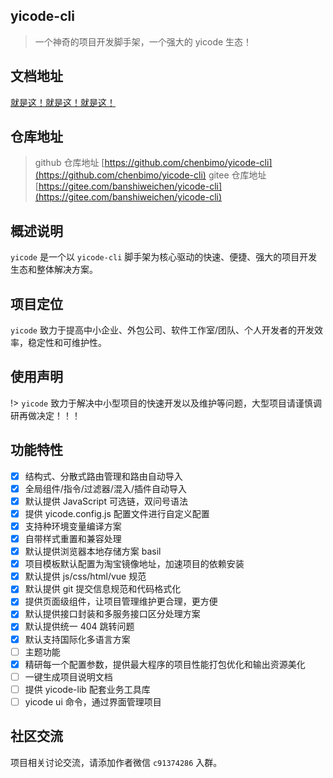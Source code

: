 ## yicode-cli

> 一个神奇的项目开发脚手架，一个强大的 yicode 生态！

## 文档地址

[就是这！就是这！就是这！](https://chensuiyi.com)

## 仓库地址

> github 仓库地址 [https://github.com/chenbimo/yicode-cli](https://github.com/chenbimo/yicode-cli)
> gitee 仓库地址 [https://gitee.com/banshiweichen/yicode-cli](https://gitee.com/banshiweichen/yicode-cli)

## 概述说明

`yicode` 是一个以 `yicode-cli` 脚手架为核心驱动的快速、便捷、强大的项目开发生态和整体解决方案。

## 项目定位

`yicode` 致力于提高中小企业、外包公司、软件工作室/团队、个人开发者的开发效率，稳定性和可维护性。

## 使用声明

!> `yicode` 致力于解决中小型项目的快速开发以及维护等问题，大型项目请谨慎调研再做决定！！！

## 功能特性

-   [x] 结构式、分散式路由管理和路由自动导入
-   [x] 全局组件/指令/过滤器/混入/插件自动导入
-   [x] 默认提供 JavaScript 可选链，双问号语法
-   [x] 提供 yicode.config.js 配置文件进行自定义配置
-   [x] 支持种环境变量编译方案
-   [x] 自带样式重置和兼容处理
-   [x] 默认提供浏览器本地存储方案 basil
-   [x] 项目模板默认配置为淘宝镜像地址，加速项目的依赖安装
-   [x] 默认提供 js/css/html/vue 规范
-   [x] 默认提供 git 提交信息规范和代码格式化
-   [x] 提供页面级组件，让项目管理维护更合理，更方便
-   [x] 默认提供接口封装和多服务接口区分处理方案
-   [x] 默认提供统一 404 跳转问题
-   [x] 默认支持国际化多语言方案
-   [ ] 主题功能
-   [x] 精研每一个配置参数，提供最大程序的项目性能打包优化和输出资源美化
-   [ ] 一键生成项目说明文档
-   [ ] 提供 yicode-lib 配套业务工具库
-   [ ] yicode ui 命令，通过界面管理项目

## 社区交流

项目相关讨论交流，请添加作者微信 `c91374286` 入群。
